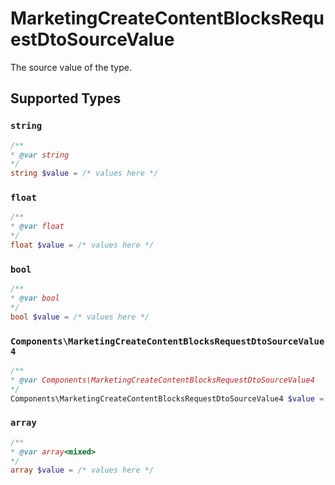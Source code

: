 # MarketingCreateContentBlocksRequestDtoSourceValue

The source value of the type.


## Supported Types

### `string`

```php
/**
* @var string
*/
string $value = /* values here */
```

### `float`

```php
/**
* @var float
*/
float $value = /* values here */
```

### `bool`

```php
/**
* @var bool
*/
bool $value = /* values here */
```

### `Components\MarketingCreateContentBlocksRequestDtoSourceValue4`

```php
/**
* @var Components\MarketingCreateContentBlocksRequestDtoSourceValue4
*/
Components\MarketingCreateContentBlocksRequestDtoSourceValue4 $value = /* values here */
```

### `array`

```php
/**
* @var array<mixed>
*/
array $value = /* values here */
```

